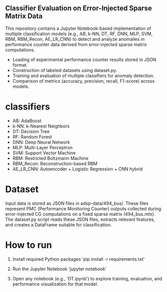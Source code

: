 ## Classifier Evaluation on Error-Injected Sparse Matrix Data ##
This repository contains a Jupyter Notebook-based implementation of multiple classification models (e.g., AB, k-NN, DT, RF, DNN, MLP, SVM, RBM, RBM_Recon, AE_LR_CNN) to detect and analyze anomalies in performance counter data derived from error-injected sparse matrix computations.

- Loading of experimental performance counter results stored in JSON format.
- Construction of labeled datasets using dataset.py.
- Training and evaluation of multiple classifiers for anomaly detection.
- Comparison of metrics (accuracy, precision, recall, F1-score) across models.

# classifiers #
- AB: AdaBoost
- k-NN: k-Nearest Neighbors
- DT: Decision Tree
- RF: Random Forest
- DNN: Deep Neural Network
- MLP: Multi-Layer Perceptron
- SVM: Support Vector Machine
- RBM: Restricted Boltzmann Machine
- RBM_Recon: Reconstruction-based RBM
- AE_LR_CNN: Autoencoder + Logistic Regression + CNN hybrid

# Dataset #
Input data is stored as JSON files in adsp-data/494_bus/. These files represent PMC (Performance Monitoring Counter) outputs collected during error-injected CG computations on a fixed sparse matrix (494_bus.mtx).
The dataset.py script reads these JSON files, extracts relevant features, and creates a DataFrame suitable for classification.

# How to run #
1. Install required Python packages
'pip install -r requirements.txt'

2. Run the Jupyter Notebook
'jupyter notebook'

3. Open any notebook (e.g., 'DT.ipynb') to explore training, evaluation, and performance visualization for that model.

